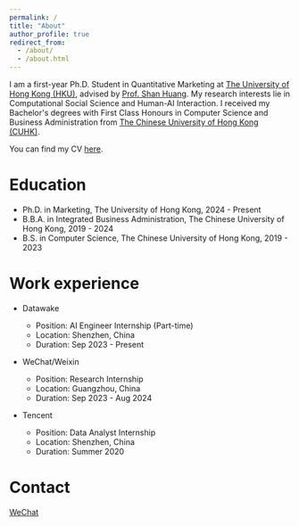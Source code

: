 ```yaml
---
permalink: /
title: "About"
author_profile: true
redirect_from: 
  - /about/
  - /about.html
---
```


I am a first-year Ph.D. Student in Quantitative Marketing at [The University of Hong Kong (HKU)](https://www.hku.hk/), advised by [Prof. Shan Huang](https://www.shanhhuang.com/). My research interests lie in Computational Social Science and Human-AI Interaction. I received my Bachelor's degrees with First Class Honours in Computer Science and Business Administration from [The Chinese University of Hong Kong (CUHK)](https://www.cuhk.edu.hk/english/index.html). 

You can find my CV [here](../assets/CV.pdf).

Education
======
* Ph.D. in Marketing, The University of Hong Kong, 2024 - Present
* B.B.A. in Integrated Business Administration, The Chinese University of Hong Kong, 2019 - 2024
* B.S. in Computer Science, The Chinese University of Hong Kong, 2019 - 2023

Work experience
======
* Datawake
  * Position: AI Engineer Internship (Part-time)
  * Location: Shenzhen, China
  * Duration: Sep 2023 - Present

* WeChat/Weixin
  * Position: Research Internship
  * Location: Guangzhou, China
  * Duration: Sep 2023 - Aug 2024

* Tencent
  * Position: Data Analyst Internship
  * Location: Shenzhen, China
  * Duration: Summer 2020

Contact
======
[WeChat](../images/wechat.jpg)
